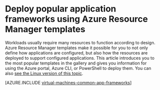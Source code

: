 <properties
    pageTitle="Deploy popular application frameworks | Azure"
    description="Create popular application frameworks on Windows and Linux VMs using Azure Resource Manager templates to install Active Directory, Docker, and many more."
    services="virtual-machines-windows"
    documentationcenter="virtual-machines"
    author="squillace"
    manager="timlt"
    editor=""
    tags="azure-resource-manager" />
<tags
    ms.assetid="67a67141-b095-44ff-bfdf-7311d1c28b89"
    ms.service="virtual-machines-windows"
    ms.devlang="na"
    ms.topic="article"
    ms.tgt_pltfrm="vm-windows"
    ms.workload="infrastructure"
    ms.date="08/29/2016"
    wacn.date=""
    ms.author="rasquill" />

# Deploy popular application frameworks using Azure Resource Manager templates
Workloads usually require many resources to function according to design. Azure Resource Manager templates make it possible for you to not only define how applications are configured, but also how the resources are deployed to support configured applications. This article introduces you to the most popular templates in the gallery and gives you information for using the Azure portal, Azure CLI, or PowerShell to deploy them. You can also [see the Linux version of this topic](/documentation/articles/virtual-machines-linux-app-frameworks/).

[AZURE.INCLUDE [virtual-machines-common-app-frameworks](../../includes/virtual-machines-common-app-frameworks.md)]

